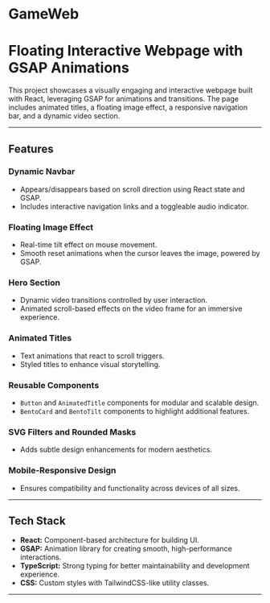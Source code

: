 # GameWeb
# Floating Interactive Webpage with GSAP Animations

This project showcases a visually engaging and interactive webpage built with React, leveraging GSAP for animations and transitions. The page includes animated titles, a floating image effect, a responsive navigation bar, and a dynamic video section.

---

## Features

### Dynamic Navbar
- Appears/disappears based on scroll direction using React state and GSAP.
- Includes interactive navigation links and a toggleable audio indicator.

### Floating Image Effect
- Real-time tilt effect on mouse movement.
- Smooth reset animations when the cursor leaves the image, powered by GSAP.

### Hero Section
- Dynamic video transitions controlled by user interaction.
- Animated scroll-based effects on the video frame for an immersive experience.

### Animated Titles
- Text animations that react to scroll triggers.
- Styled titles to enhance visual storytelling.

### Reusable Components
- `Button` and `AnimatedTitle` components for modular and scalable design.
- `BentoCard` and `BentoTilt` components to highlight additional features.

### SVG Filters and Rounded Masks
- Adds subtle design enhancements for modern aesthetics.

### Mobile-Responsive Design
- Ensures compatibility and functionality across devices of all sizes.

---

## Tech Stack

- **React:** Component-based architecture for building UI.
- **GSAP:** Animation library for creating smooth, high-performance interactions.
- **TypeScript:** Strong typing for better maintainability and development experience.
- **CSS:** Custom styles with TailwindCSS-like utility classes.

---
